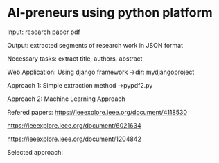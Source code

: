 # AI-preneurs using python platform

Input: research paper pdf

Output: extracted segments of research work in JSON format

Necessary tasks: extract title, authors, abstract  

Web Application: Using django framework
->dir: mydjangoproject

Approach 1: Simple extraction method
->pypdf2.py

Approach 2: Machine Learning Approach

Refered papers:
https://ieeexplore.ieee.org/document/4118530

https://ieeexplore.ieee.org/document/6021634

https://ieeexplore.ieee.org/document/1204842

Selected approach:


